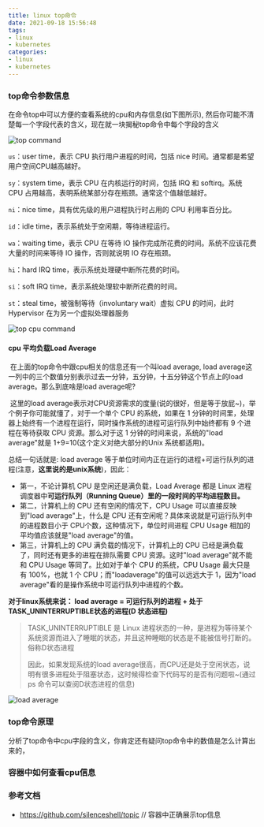 ```yaml
---
title: linux top命令
date: 2021-09-18 15:56:48
tags:
- linux
- kubernetes
categories:
- linux
- kubernetes
---
```


### top命令参数信息

在命令top中可以方便的查看系统的cpu和内存信息(如下图所示), 然后你可能不清楚每一个字段代表的含义，现在就一块揭秘top命令中每个字段的含义

![top command](https://tva1.sinaimg.cn/large/008i3skNly1gut64f02osj61h40octfj02.jpg)

`us`：user time，表示 CPU 执行用户进程的时间，包括 nice 时间。通常都是希望用户空间CPU越高越好。

`sy`：system time，表示 CPU 在内核运行的时间，包括 IRQ 和 softirq。系统 CPU 占用越高，表明系统某部分存在瓶颈。通常这个值越低越好。

`ni`：nice time，具有优先级的用户进程执行时占用的 CPU 利用率百分比。

`id`：idle time，表示系统处于空闲期，等待进程运行。

`wa`：waiting time，表示 CPU 在等待 IO 操作完成所花费的时间。系统不应该花费大量的时间来等待 IO 操作，否则就说明 IO 存在瓶颈。

`hi`：hard IRQ time，表示系统处理硬中断所花费的时间。

`si`：soft IRQ time，表示系统处理软中断所花费的时间。

`st`：steal time，被强制等待（involuntary wait）虚拟 CPU 的时间，此时 Hypervisor 在为另一个虚拟处理器服务

![top cpu command](https://tva1.sinaimg.cn/large/008i3skNly1gut6kntlhpj61hc0u0gqf02.jpg)

#### cpu 平均负载Load Average

​	在上面的top命令中跟cpu相关的信息还有一个叫load average, load average这一列中的三个数值分别表示过去一分钟，五分钟，十五分钟这个节点上的load average。那么到底啥是load average呢?

​	这里的load average表示对CPU资源需求的度量(说的很好，但是等于放屁~)，举个例子你可能就懂了，对于一个单个 CPU 的系统，如果在 1 分钟的时间里，处理器上始终有一个进程在运行，同时操作系统的进程可运行队列中始终都有 9 个进程在等待获取 CPU 资源。那么对于这 1 分钟的时间来说，系统的"load average"就是 1+9=10(这个定义对绝大部分的Unix 系统都适用)。

总结一句话就是: load average 等于单位时间内正在运行的进程+可运行队列的进程(注意，**这里说的是unix系统**)，因此：

- 第一，不论计算机 CPU 是空闲还是满负载，Load Average 都是 Linux 进程调度器中**可运行队列（Running Queue）里的一段时间的平均进程数目。**
- 第二，计算机上的 CPU 还有空闲的情况下，CPU Usage 可以直接反映到"load average"上，什么是 CPU 还有空闲呢？具体来说就是可运行队列中的进程数目小于 CPU个数，这种情况下，单位时间进程 CPU Usage 相加的平均值应该就是"load average"的值。
- 第三，计算机上的 CPU 满负载的情况下，计算机上的 CPU 已经是满负载了，同时还有更多的进程在排队需要 CPU 资源。这时"load average"就不能和 CPU Usage 等同了。比如对于单个 CPU 的系统，CPU Usage 最大只是有 100%，也就 1 个 CPU；而"loadaverage"的值可以远远大于 1，因为"load average"看的是操作系统中可运行队列中进程的个数。

**对于linux系统来说： load average = 可运行队列的进程 + 处于TASK_UNINTERRUPTIBLE状态的进程(D 状态进程)**

> TASK_UNINTERRUPTIBLE 是 Linux 进程状态的一种，是进程为等待某个系统资源而进入了睡眠的状态，并且这种睡眠的状态是不能被信号打断的。俗称D状态进程
>
> 因此，如果发现系统的load average很高，而CPU还是处于空闲状态，说明有很多进程处于阻塞状态，这时候得检查下代码写的是否有问题啦~(通过 ps 命令可以查阅D状态进程的信息)

![load average](https://tva1.sinaimg.cn/large/008i3skNly1gut7nhnp8kj61hc0u0ac602.jpg)

### top命令原理

分析了top命令中cpu字段的含义，你肯定还有疑问top命令中的数值是怎么计算出来的，

### 容器中如何查看cpu信息



### 参考文档

- https://github.com/silenceshell/topic  // 容器中正确展示top信息